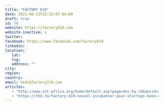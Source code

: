 ```yaml
---
title: "FACTORY 619"
date: 2021-06-12T15:35:07-04:00
draft: true
id: 76
website: https://factory619.com
website-inactive: x
twitter: 
facebook: https://www.facebook.com/factory619
linkedin: 
location: 
   lat: 
   lng: 
   address: ""
city: 
region: 
country: 
email: hedi@factory319.com
articles:
   - "http://www.ist-africa.org/home/default.asp?page=doc-by-id&docid=7014"
   - "https://thd.tn/factory-619-nouvel-incubateur-pour-startups-base-a-la-charguia/"
---
```


